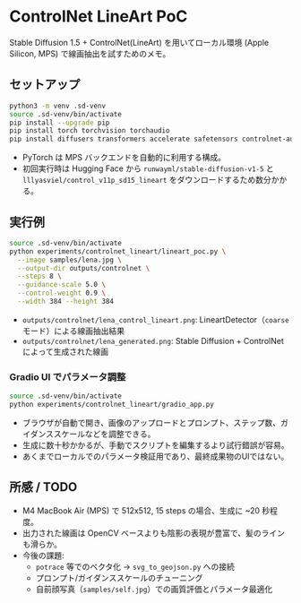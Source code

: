 # ControlNet LineArt PoC

Stable Diffusion 1.5 + ControlNet(LineArt) を用いてローカル環境 (Apple Silicon, MPS) で線画抽出を試すためのメモ。

## セットアップ

```bash
python3 -m venv .sd-venv
source .sd-venv/bin/activate
pip install --upgrade pip
pip install torch torchvision torchaudio
pip install diffusers transformers accelerate safetensors controlnet-aux
```

- PyTorch は MPS バックエンドを自動的に利用する構成。  
- 初回実行時は Hugging Face から `runwayml/stable-diffusion-v1-5` と `lllyasviel/control_v11p_sd15_lineart` をダウンロードするため数分かかる。

## 実行例

```bash
source .sd-venv/bin/activate
python experiments/controlnet_lineart/lineart_poc.py \
  --image samples/lena.jpg \
  --output-dir outputs/controlnet \
  --steps 8 \
  --guidance-scale 5.0 \
  --control-weight 0.9 \
  --width 384 --height 384
```

- `outputs/controlnet/lena_control_lineart.png`: LineartDetector（`coarse` モード）による線画抽出結果  
- `outputs/controlnet/lena_generated.png`: Stable Diffusion + ControlNet によって生成された線画

### Gradio UI でパラメータ調整

```bash
source .sd-venv/bin/activate
python experiments/controlnet_lineart/gradio_app.py
```

- ブラウザが自動で開き、画像のアップロードとプロンプト、ステップ数、ガイダンススケールなどを調整できる。  
- 生成に数十秒かかるが、手動でスクリプトを編集するより試行錯誤が容易。  
- あくまでローカルでのパラメータ検証用であり、最終成果物のUIではない。

## 所感 / TODO

- M4 MacBook Air (MPS) で 512x512, 15 steps の場合、生成に ~20 秒程度。  
- 出力された線画は OpenCV ベースよりも陰影の表現が豊富で、髪のラインも滑らか。  
- 今後の課題:
  - `potrace` 等でのベクタ化 → `svg_to_geojson.py` への接続
  - プロンプト/ガイダンススケールのチューニング
  - 自前顔写真（`samples/self.jpg`）での画質評価とパラメータ最適化
